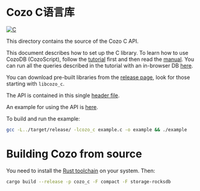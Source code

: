 # Cozo C语言库

[![C](https://img.shields.io/github/v/release/cozodb/cozo)](https://github.com/cozodb/cozo/releases)

This directory contains the source of the Cozo C API.

This document describes how to set up the C library.
To learn how to use CozoDB (CozoScript), follow
the [tutorial](https://github.com/cozodb/cozo-docs/blob/main/tutorial/tutorial.ipynb)
first and then read the [manual](https://cozodb.github.io/current/manual/). You can run all the queries
described in the tutorial with an in-browser DB [here](https://cozodb.github.io/wasm-demo/).

You can download pre-built libraries from the [release page](https://github.com/cozodb/cozo/releases),
look for those starting with `libcozo_c`.

The API is contained in this single [header file](./cozo_c.h).

An example for using the API is [here](./example.c).

To build and run the example:

```bash
gcc -L../target/release/ -lcozo_c example.c -o example && ./example
```

# Building Cozo from source

You need to install the [Rust toolchain](https://www.rust-lang.org/tools/install) on your system. Then:

```bash
cargo build --release -p cozo_c -F compact -F storage-rocksdb
```
